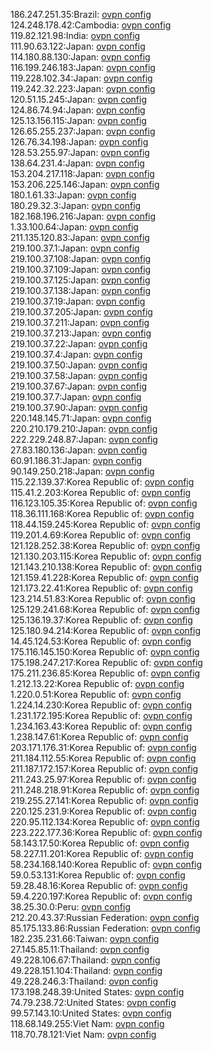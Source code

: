 186.247.251.35:Brazil: [ovpn config](vpn/186_247_251_35.ovpn)  
124.248.178.42:Cambodia: [ovpn config](vpn/124_248_178_42.ovpn)  
119.82.121.98:India: [ovpn config](vpn/119_82_121_98.ovpn)  
111.90.63.122:Japan: [ovpn config](vpn/111_90_63_122.ovpn)  
114.180.88.130:Japan: [ovpn config](vpn/114_180_88_130.ovpn)  
116.199.246.183:Japan: [ovpn config](vpn/116_199_246_183.ovpn)  
119.228.102.34:Japan: [ovpn config](vpn/119_228_102_34.ovpn)  
119.242.32.223:Japan: [ovpn config](vpn/119_242_32_223.ovpn)  
120.51.15.245:Japan: [ovpn config](vpn/120_51_15_245.ovpn)  
124.86.74.94:Japan: [ovpn config](vpn/124_86_74_94.ovpn)  
125.13.156.115:Japan: [ovpn config](vpn/125_13_156_115.ovpn)  
126.65.255.237:Japan: [ovpn config](vpn/126_65_255_237.ovpn)  
126.76.34.198:Japan: [ovpn config](vpn/126_76_34_198.ovpn)  
128.53.255.97:Japan: [ovpn config](vpn/128_53_255_97.ovpn)  
138.64.231.4:Japan: [ovpn config](vpn/138_64_231_4.ovpn)  
153.204.217.118:Japan: [ovpn config](vpn/153_204_217_118.ovpn)  
153.206.225.146:Japan: [ovpn config](vpn/153_206_225_146.ovpn)  
180.1.61.33:Japan: [ovpn config](vpn/180_1_61_33.ovpn)  
180.29.32.3:Japan: [ovpn config](vpn/180_29_32_3.ovpn)  
182.168.196.216:Japan: [ovpn config](vpn/182_168_196_216.ovpn)  
1.33.100.64:Japan: [ovpn config](vpn/1_33_100_64.ovpn)  
211.135.120.83:Japan: [ovpn config](vpn/211_135_120_83.ovpn)  
219.100.37.1:Japan: [ovpn config](vpn/219_100_37_1.ovpn)  
219.100.37.108:Japan: [ovpn config](vpn/219_100_37_108.ovpn)  
219.100.37.109:Japan: [ovpn config](vpn/219_100_37_109.ovpn)  
219.100.37.125:Japan: [ovpn config](vpn/219_100_37_125.ovpn)  
219.100.37.138:Japan: [ovpn config](vpn/219_100_37_138.ovpn)  
219.100.37.19:Japan: [ovpn config](vpn/219_100_37_19.ovpn)  
219.100.37.205:Japan: [ovpn config](vpn/219_100_37_205.ovpn)  
219.100.37.211:Japan: [ovpn config](vpn/219_100_37_211.ovpn)  
219.100.37.213:Japan: [ovpn config](vpn/219_100_37_213.ovpn)  
219.100.37.22:Japan: [ovpn config](vpn/219_100_37_22.ovpn)  
219.100.37.4:Japan: [ovpn config](vpn/219_100_37_4.ovpn)  
219.100.37.50:Japan: [ovpn config](vpn/219_100_37_50.ovpn)  
219.100.37.58:Japan: [ovpn config](vpn/219_100_37_58.ovpn)  
219.100.37.67:Japan: [ovpn config](vpn/219_100_37_67.ovpn)  
219.100.37.7:Japan: [ovpn config](vpn/219_100_37_7.ovpn)  
219.100.37.90:Japan: [ovpn config](vpn/219_100_37_90.ovpn)  
220.148.145.71:Japan: [ovpn config](vpn/220_148_145_71.ovpn)  
220.210.179.210:Japan: [ovpn config](vpn/220_210_179_210.ovpn)  
222.229.248.87:Japan: [ovpn config](vpn/222_229_248_87.ovpn)  
27.83.180.136:Japan: [ovpn config](vpn/27_83_180_136.ovpn)  
60.91.186.31:Japan: [ovpn config](vpn/60_91_186_31.ovpn)  
90.149.250.218:Japan: [ovpn config](vpn/90_149_250_218.ovpn)  
115.22.139.37:Korea Republic of: [ovpn config](vpn/115_22_139_37.ovpn)  
115.41.2.203:Korea Republic of: [ovpn config](vpn/115_41_2_203.ovpn)  
116.123.105.35:Korea Republic of: [ovpn config](vpn/116_123_105_35.ovpn)  
118.36.111.168:Korea Republic of: [ovpn config](vpn/118_36_111_168.ovpn)  
118.44.159.245:Korea Republic of: [ovpn config](vpn/118_44_159_245.ovpn)  
119.201.4.69:Korea Republic of: [ovpn config](vpn/119_201_4_69.ovpn)  
121.128.252.38:Korea Republic of: [ovpn config](vpn/121_128_252_38.ovpn)  
121.130.203.115:Korea Republic of: [ovpn config](vpn/121_130_203_115.ovpn)  
121.143.210.138:Korea Republic of: [ovpn config](vpn/121_143_210_138.ovpn)  
121.159.41.228:Korea Republic of: [ovpn config](vpn/121_159_41_228.ovpn)  
121.173.22.41:Korea Republic of: [ovpn config](vpn/121_173_22_41.ovpn)  
123.214.51.83:Korea Republic of: [ovpn config](vpn/123_214_51_83.ovpn)  
125.129.241.68:Korea Republic of: [ovpn config](vpn/125_129_241_68.ovpn)  
125.136.19.37:Korea Republic of: [ovpn config](vpn/125_136_19_37.ovpn)  
125.180.94.214:Korea Republic of: [ovpn config](vpn/125_180_94_214.ovpn)  
14.45.124.53:Korea Republic of: [ovpn config](vpn/14_45_124_53.ovpn)  
175.116.145.150:Korea Republic of: [ovpn config](vpn/175_116_145_150.ovpn)  
175.198.247.217:Korea Republic of: [ovpn config](vpn/175_198_247_217.ovpn)  
175.211.236.85:Korea Republic of: [ovpn config](vpn/175_211_236_85.ovpn)  
1.212.13.22:Korea Republic of: [ovpn config](vpn/1_212_13_22.ovpn)  
1.220.0.51:Korea Republic of: [ovpn config](vpn/1_220_0_51.ovpn)  
1.224.14.230:Korea Republic of: [ovpn config](vpn/1_224_14_230.ovpn)  
1.231.172.195:Korea Republic of: [ovpn config](vpn/1_231_172_195.ovpn)  
1.234.163.43:Korea Republic of: [ovpn config](vpn/1_234_163_43.ovpn)  
1.238.147.61:Korea Republic of: [ovpn config](vpn/1_238_147_61.ovpn)  
203.171.176.31:Korea Republic of: [ovpn config](vpn/203_171_176_31.ovpn)  
211.184.112.55:Korea Republic of: [ovpn config](vpn/211_184_112_55.ovpn)  
211.187.172.157:Korea Republic of: [ovpn config](vpn/211_187_172_157.ovpn)  
211.243.25.97:Korea Republic of: [ovpn config](vpn/211_243_25_97.ovpn)  
211.248.218.91:Korea Republic of: [ovpn config](vpn/211_248_218_91.ovpn)  
219.255.27.141:Korea Republic of: [ovpn config](vpn/219_255_27_141.ovpn)  
220.125.231.9:Korea Republic of: [ovpn config](vpn/220_125_231_9.ovpn)  
220.95.112.134:Korea Republic of: [ovpn config](vpn/220_95_112_134.ovpn)  
223.222.177.36:Korea Republic of: [ovpn config](vpn/223_222_177_36.ovpn)  
58.143.17.50:Korea Republic of: [ovpn config](vpn/58_143_17_50.ovpn)  
58.227.11.201:Korea Republic of: [ovpn config](vpn/58_227_11_201.ovpn)  
58.234.168.140:Korea Republic of: [ovpn config](vpn/58_234_168_140.ovpn)  
59.0.53.131:Korea Republic of: [ovpn config](vpn/59_0_53_131.ovpn)  
59.28.48.16:Korea Republic of: [ovpn config](vpn/59_28_48_16.ovpn)  
59.4.220.197:Korea Republic of: [ovpn config](vpn/59_4_220_197.ovpn)  
38.25.30.0:Peru: [ovpn config](vpn/38_25_30_0.ovpn)  
212.20.43.37:Russian Federation: [ovpn config](vpn/212_20_43_37.ovpn)  
85.175.133.86:Russian Federation: [ovpn config](vpn/85_175_133_86.ovpn)  
182.235.231.66:Taiwan: [ovpn config](vpn/182_235_231_66.ovpn)  
27.145.85.11:Thailand: [ovpn config](vpn/27_145_85_11.ovpn)  
49.228.106.67:Thailand: [ovpn config](vpn/49_228_106_67.ovpn)  
49.228.151.104:Thailand: [ovpn config](vpn/49_228_151_104.ovpn)  
49.228.246.3:Thailand: [ovpn config](vpn/49_228_246_3.ovpn)  
173.198.248.39:United States: [ovpn config](vpn/173_198_248_39.ovpn)  
74.79.238.72:United States: [ovpn config](vpn/74_79_238_72.ovpn)  
99.57.143.10:United States: [ovpn config](vpn/99_57_143_10.ovpn)  
118.68.149.255:Viet Nam: [ovpn config](vpn/118_68_149_255.ovpn)  
118.70.78.121:Viet Nam: [ovpn config](vpn/118_70_78_121.ovpn)  
